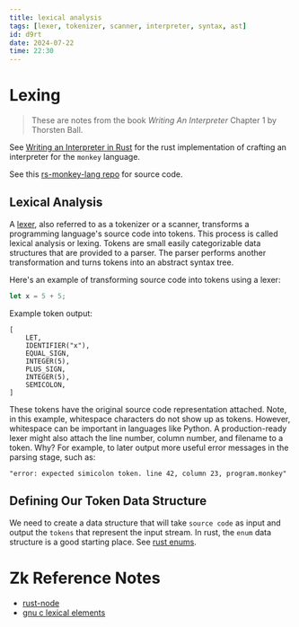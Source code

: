 ```yaml
---
title: lexical analysis
tags: [lexer, tokenizer, scanner, interpreter, syntax, ast]
id: d9rt
date: 2024-07-22
time: 22:30
---
```


# Lexing

> These are notes from the book *Writing An Interpreter* Chapter 1 by Thorsten Ball.  

See [Writing an Interpreter in Rust](https://www.dannyvankooten.com/blog/2022/rewriting-interpreter-rust/) for the rust implementation
of crafting an interpreter for the `monkey` language.

See this [rs-monkey-lang repo](https://github.com/wadackel/rs-monkey-lang) for source code. 

## Lexical Analysis 

A [lexer](https://en.wikipedia.org/wiki/Lexical_analysis), also referred to as a tokenizer or a scanner, transforms a programming language's
source code into tokens. This process is called lexical analysis or lexing. Tokens are small
easily categorizable data structures that are provided to a parser. The parser performs 
another transformation and turns tokens into an abstract syntax tree.

Here's an example of transforming source code into tokens using a lexer:

```rust
let x = 5 + 5;
```
Example token output:
```text
[
    LET,
    IDENTIFIER("x"),
    EQUAL_SIGN,
    INTEGER(5),
    PLUS_SIGN,
    INTEGER(5),
    SEMICOLON,
]
```
These tokens have the original source code representation attached. Note, in this example, 
whitespace characters do not show up as tokens. However, whitespace can be important in 
languages like Python. A production-ready lexer might also attach the line number,
column number, and filename to a token. Why? For example,  to later output more useful
error messages in the parsing stage, such as:

```
"error: expected simicolon token. line 42, column 23, program.monkey"
```

## Defining Our Token Data Structure

We need to create a data structure that will take `source code` as input and output the 
`tokens` that represent the input stream. In rust, the `enum` data structure is a good
starting place. See [rust enums](juqi%20rust-enums.md).

# Zk Reference Notes

- [rust-node](l7rn-rust-node.md)
- [gnu c lexical elements](../clang/11os%20gnu-c-lexical-elements.md)

